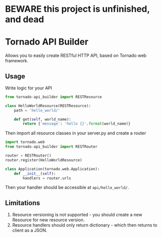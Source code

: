 # BEWARE this project is unfinished, and dead

# Tornado API Builder

Allows you to easily create RESTful HTTP API, based on Tornado web framework.

## Usage

Write logic for your API

```python
from tornado-api_builder import RESTResource

class HelloWorldResource(RESTResource):
    path = 'hello_world/'

    def get(self, world_name):
        return {'message': 'hello {}'.format(world_name)}
```

Then import all resource classes in your server.py and create a router

```python
import tornado.web
from tornado-api_builder import RESTRouter

router = RESTRouter()
router.register(HelloWorldResource)

class Application(tornado.web.Application):
    def __init__(self):
        handlers = router.urls
```

Then your handler should be accessible at ```api/hello_world/```.

## Limitations
1. Resource versioning is not supported - you should create a new Resource for new resource version.
2. Resource handlers should only return dictionary - which then returns to client as a JSON.
